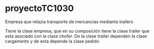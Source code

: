 # proyectoTC1030

Empresa que relazia transporte de mercancias mediante trailers 

Tiene la clase empresa, que en su composición tiene la clase trailer que esta asociado con la clase chofer. De la clase trailer dependen la clase cargamento y de esta depende la clase pedido
